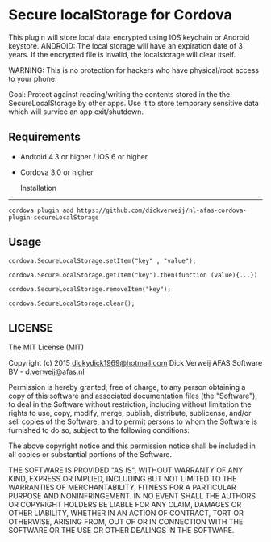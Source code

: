 Secure localStorage for Cordova
==========================
This plugin will store local data encrypted using IOS keychain or Android keystore.
ANDROID: The local storage will have an expiration date of 3 years. If the encrypted file is invalid,
the localstorage will clear itself.

WARNING: This is no protection for hackers who have physical/root access to your phone. 

Goal: Protect against reading/writing the contents stored in the the SecureLocalStorage by other apps.
Use it to store temporary sensitive data which will survice an app exit/shutdown. 

Requirements
-------------
- Android 4.3 or higher / iOS 6 or higher
- Cordova 3.0 or higher

    Installation
-------------
    cordova plugin add https://github.com/dickverweij/nl-afas-cordova-plugin-secureLocalStorage

Usage
------
    
    cordova.SecureLocalStorage.setItem("key" , "value");

    cordova.SecureLocalStorage.getItem("key").then(function (value){...})

    cordova.SecureLocalStorage.removeItem("key");

    cordova.SecureLocalStorage.clear();




LICENSE
--------
The MIT License (MIT)

Copyright (c) 2015 dickydick1969@hotmail.com Dick Verweij AFAS Software BV - d.verweij@afas.nl


Permission is hereby granted, free of charge, to any person obtaining a copy of
this software and associated documentation files (the "Software"), to deal in
the Software without restriction, including without limitation the rights to
use, copy, modify, merge, publish, distribute, sublicense, and/or sell copies of
the Software, and to permit persons to whom the Software is furnished to do so,
subject to the following conditions:

The above copyright notice and this permission notice shall be included in all
copies or substantial portions of the Software.

THE SOFTWARE IS PROVIDED "AS IS", WITHOUT WARRANTY OF ANY KIND, EXPRESS OR
IMPLIED, INCLUDING BUT NOT LIMITED TO THE WARRANTIES OF MERCHANTABILITY, FITNESS
FOR A PARTICULAR PURPOSE AND NONINFRINGEMENT. IN NO EVENT SHALL THE AUTHORS OR
COPYRIGHT HOLDERS BE LIABLE FOR ANY CLAIM, DAMAGES OR OTHER LIABILITY, WHETHER
IN AN ACTION OF CONTRACT, TORT OR OTHERWISE, ARISING FROM, OUT OF OR IN
CONNECTION WITH THE SOFTWARE OR THE USE OR OTHER DEALINGS IN THE SOFTWARE.
